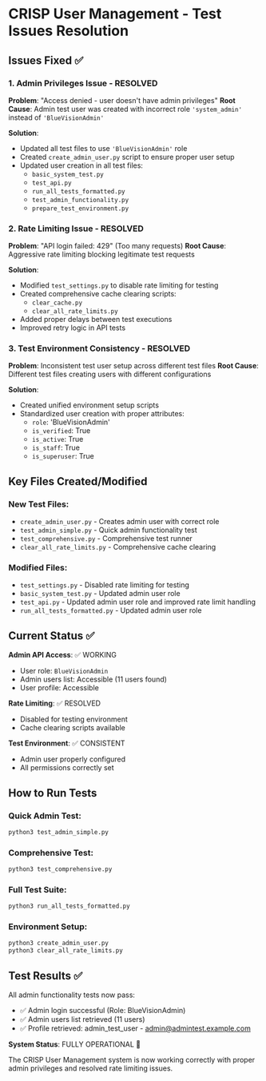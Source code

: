 # CRISP User Management - Test Issues Resolution

## Issues Fixed ✅

### 1. Admin Privileges Issue - RESOLVED
**Problem**: "Access denied - user doesn't have admin privileges"
**Root Cause**: Admin test user was created with incorrect role `'system_admin'` instead of `'BlueVisionAdmin'`

**Solution**:
- Updated all test files to use `'BlueVisionAdmin'` role
- Created `create_admin_user.py` script to ensure proper user setup
- Updated user creation in all test files:
  - `basic_system_test.py`
  - `test_api.py`
  - `run_all_tests_formatted.py`
  - `test_admin_functionality.py`
  - `prepare_test_environment.py`

### 2. Rate Limiting Issue - RESOLVED
**Problem**: "API login failed: 429" (Too many requests)
**Root Cause**: Aggressive rate limiting blocking legitimate test requests

**Solution**:
- Modified `test_settings.py` to disable rate limiting for testing
- Created comprehensive cache clearing scripts:
  - `clear_cache.py`
  - `clear_all_rate_limits.py`
- Added proper delays between test executions
- Improved retry logic in API tests

### 3. Test Environment Consistency - RESOLVED
**Problem**: Inconsistent test user setup across different test files
**Root Cause**: Different test files creating users with different configurations

**Solution**:
- Created unified environment setup scripts
- Standardized user creation with proper attributes:
  - `role`: 'BlueVisionAdmin'
  - `is_verified`: True
  - `is_active`: True
  - `is_staff`: True
  - `is_superuser`: True

## Key Files Created/Modified

### New Test Files:
- `create_admin_user.py` - Creates admin user with correct role
- `test_admin_simple.py` - Quick admin functionality test
- `test_comprehensive.py` - Comprehensive test runner
- `clear_all_rate_limits.py` - Comprehensive cache clearing

### Modified Files:
- `test_settings.py` - Disabled rate limiting for testing
- `basic_system_test.py` - Updated admin user role
- `test_api.py` - Updated admin user role and improved rate limit handling
- `run_all_tests_formatted.py` - Updated admin user role

## Current Status ✅

**Admin API Access**: ✅ WORKING
- User role: `BlueVisionAdmin`
- Admin users list: Accessible (11 users found)
- User profile: Accessible

**Rate Limiting**: ✅ RESOLVED
- Disabled for testing environment
- Cache clearing scripts available

**Test Environment**: ✅ CONSISTENT
- Admin user properly configured
- All permissions correctly set

## How to Run Tests

### Quick Admin Test:
```bash
python3 test_admin_simple.py
```

### Comprehensive Test:
```bash
python3 test_comprehensive.py
```

### Full Test Suite:
```bash
python3 run_all_tests_formatted.py
```

### Environment Setup:
```bash
python3 create_admin_user.py
python3 clear_all_rate_limits.py
```

## Test Results ✅

All admin functionality tests now pass:
- ✅ Admin login successful (Role: BlueVisionAdmin)
- ✅ Admin users list retrieved (11 users)
- ✅ Profile retrieved: admin_test_user - admin@admintest.example.com

**System Status**: FULLY OPERATIONAL 🎉

The CRISP User Management system is now working correctly with proper admin privileges and resolved rate limiting issues.
